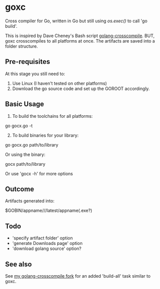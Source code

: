 goxc
====

Cross compiler for Go, written in Go but still using *os.exec()* to call 'go build'.

This is inspired by Dave Cheney's Bash script [golang-crosscompile](https://github.com/davecheney/golang-crosscompile).
BUT, goxc crosscompiles to all platforms at once. The artifacts are saved into a folder structure.


Pre-requisites
--------------
At this stage you still need to:

 1. Use Linux (I haven't tested on other platforms)
 2. Download the go source code and set up the GOROOT accordingly.

Basic Usage
-----------

 1. To build the toolchains for all platforms:

  go gocx.go -t

 2. To build binaries for your library:

  go gocx.go path/to/library

 Or using the binary:

  gocx path/to/library

 Or use 'gocx -h' for more options

Outcome
-------

Artifacts generated into:

 $GOBIN/appname/<os>/<arch>/latest/appname(.exe?)

Todo
----

 * 'specify artifact folder' option
 * 'generate Downloads page' option
 * 'download golang source' option?

See also
--------

See [my golang-crosscompile fork](https://github.com/laher/golang-crosscompile) for an added 'build-all' task similar to goxc.
